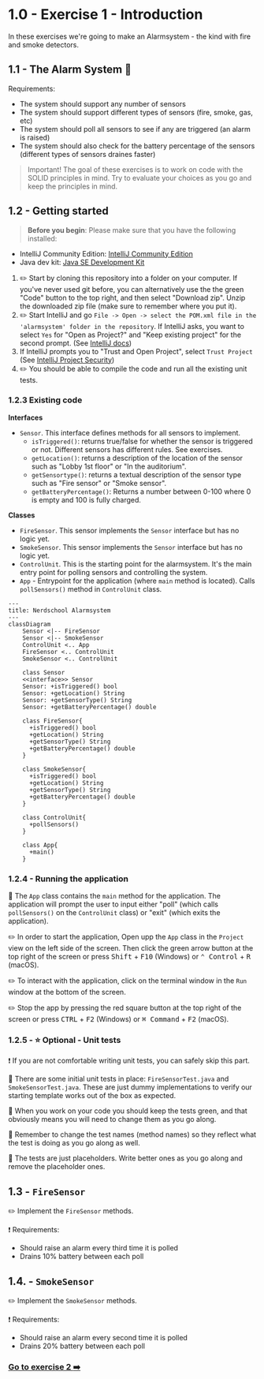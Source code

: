 # 1.0 - Exercise 1 - Introduction

In these exercises we're going to make an Alarmsystem - the kind with fire and smoke detectors.

## 1.1 - The Alarm System :rotating_light:

Requirements:

- The system should support any number of sensors
- The system should support different types of sensors (fire, smoke, gas, etc)
- The system should poll all sensors to see if any are triggered (an alarm is raised)
- The system should also check for the battery percentage of the sensors (different types of sensors draines faster)

> Important! The goal of these exercises is to work on code with the SOLID principles in mind. Try to evaluate your choices as you go and keep the principles in mind.

## 1.2 - Getting started

> **Before you begin**: Please make sure that you have the following installed:

- IntelliJ Community Edition: [IntelliJ Community Edition](https://www.jetbrains.com/idea/download/)
- Java dev kit: [Java SE Development Kit](https://docs.oracle.com/en/java/javase/19/install/overview-jdk-installation.html)

1. :pencil2: Start by cloning this repository into a folder on your computer. If you've never used git before, you can alternatively use the the green "Code" button to the top right, and then select "Download zip". Unzip the downloaded zip file (make sure to remember where you put it).
2. :pencil2: Start IntelliJ and go `File -> Open -> select the POM.xml file in the 'alarmsystem' folder in the repository`. If IntelliJ asks, you want to select `Yes` for "Open as Project?" and "Keep existing project" for the second prompt. (See [IntelliJ docs](https://www.jetbrains.com/help/idea/maven-support.html#maven_import_project_start))
3. If IntelliJ prompts you to "Trust and Open Project", select `Trust Project` (See [IntelliJ Project Security](https://www.jetbrains.com/help/idea/project-security.html))
4. :pencil2: You should be able to compile the code and run all the existing unit tests.

### 1.2.3 Existing code

**Interfaces**

- `Sensor`. This interface defines methods for all sensors to implement.
	- `isTriggered()`: returns true/false for whether the sensor is triggered or not. Different sensors has different rules. See exercises.
	- `getLocation()`: returns a description of the location of the sensor such as "Lobby 1st floor" or "In the auditorium".
	- `getSensortype()`: returns a textual description of the sensor type such as "Fire sensor" or "Smoke sensor".
	- `getBatteryPercentage()`: Returns a number between 0-100 where 0 is empty and 100 is fully charged.

**Classes**

- `FireSensor`. This sensor implements the `Sensor` interface but has no logic yet.
- `SmokeSensor`. This sensor implements the `Sensor` interface but has no logic yet.
- `ControlUnit`. This is the starting point for the alarmsystem. It's the main entry point for polling sensors and controlling the system.
- `App` - Entrypoint for the application (where `main` method is located). Calls `pollSensors()` method in `ControlUnit` class.

```mermaid
---
title: Nerdschool Alarmsystem
---
classDiagram
    Sensor <|-- FireSensor
    Sensor <|-- SmokeSensor
    ControlUnit <.. App
    FireSensor <.. ControlUnit
    SmokeSensor <.. ControlUnit

    class Sensor
    <<interface>> Sensor
    Sensor: +isTriggered() bool
    Sensor: +getLocation() String
    Sensor: +getSensorType() String
    Sensor: +getBatteryPercentage() double
    
    class FireSensor{
      +isTriggered() bool
      +getLocation() String
      +getSensorType() String
      +getBatteryPercentage() double
    }
    
    class SmokeSensor{
      +isTriggered() bool
      +getLocation() String
      +getSensorType() String
      +getBatteryPercentage() double
    }
    
    class ControlUnit{
      +pollSensors()
    }

    class App{
      +main()
    }
```

### 1.2.4 - Running the application

:book: The `App` class contains the `main` method for the application. The application will prompt the user to input either "poll" (which calls `pollSensors()` on the `ControlUnit` class) or "exit" (which exits the application).

:pencil2: In order to start the application, Open upp the `App` class in the `Project` view on the left side of the screen. Then click the green arrow button at the top right of the screen or press <kbd>Shift</kbd> + <kbd>F10</kbd> (Windows) or <kbd>⌃ Control</kbd> + <kbd>R</kbd> (macOS).

:pencil2: To interact with the application, click on the terminal window in the `Run` window at the bottom of the screen.

:pencil2: Stop the app by pressing the red square button at the top right of the screen or press <kbd>CTRL</kbd> + <kbd>F2</kbd> (Windows) or <kbd>⌘ Command</kbd> + <kbd>F2</kbd> (macOS).

### 1.2.5 - :star: Optional - Unit tests

:exclamation: If you are not comfortable writing unit tests, you can safely skip this part.

:book: There are some initial unit tests in place: `FireSensorTest.java` and `SmokeSensorTest.java`. These are just dummy implementations to verify our starting template works out of the box as expected.

:book: When you work on your code you should keep the tests green, and that obviously means you will need to change them as you go along.

:book: Remember to change the test names (method names) so they reflect what the test is doing as you go along as well.

:book: The tests are just placeholders. Write better ones as you go along and remove the placeholder ones.

## 1.3 - `FireSensor`

:pencil2: Implement the `FireSensor` methods.

:exclamation: Requirements:

- Should raise an alarm every third time it is polled
- Drains 10% battery between each poll

## 1.4. - `SmokeSensor`

:pencil2: Implement the `SmokeSensor` methods.


:exclamation: Requirements:

- Should raise an alarm every second time it is polled
- Drains 20% battery between each poll

### [Go to exercise 2 :arrow_right:](../exercise-2/README.md)
